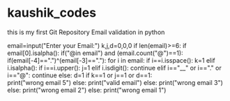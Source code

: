 # kaushik_codes
this is my first Git Repository
Email validation in python

email=input("Enter your Email:")
k,j,d=0,0,0
if len(email)>=6:
    if email[0].isalpha():
        if("@in email") and (email.count("@")==1):
            if(email[-4]==".")^(email[-3]=="."):
                for i in email:
                    if i==i.isspace():
                        k=1
                    elif i.isalpha():
                        if i==i.upper():
                            j=1
                    elif i.isdigit():
                        continue
                    elif i=="__" or i=="." or i=="@":
                        continue
                    else:
                        d=1
                if k==1 or j==1 or d==1:  
                    print("wrong email 5") 
                else:
                    print("valid email")
            else:
                print("wrong email 3")
        else:
            print("wrong email 2")
    else:
        print("wrong email 1")
